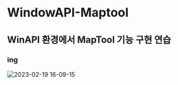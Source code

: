 # WindowAPI-Maptool

## WinAPI 환경에서 MapTool 기능 구현 연습

### ing

![2023-02-19 16-09-15](https://user-images.githubusercontent.com/111415080/219934509-6c7779a9-7a11-41f3-8917-cb5c5c916558.gif)
